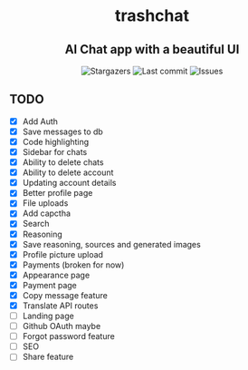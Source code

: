 <div align="center">
    <h1>trashchat</h1>
    <h2>AI Chat app with a beautiful UI</h2>
</div>

<div align="center">
  <img alt="Stargazers" src="https://img.shields.io/github/stars/budchirp/trashchat?style=for-the-badge&colorA=0b1221&colorB=ff8e8e" />
  <img alt="Last commit" src="https://img.shields.io/github/last-commit/budchirp/trashchat?style=for-the-badge&colorA=0b1221&colorB=BDB0E4" />
  <img alt="Issues" src="https://img.shields.io/github/issues/budchirp/trashchat?style=for-the-badge&colorA=0b1221&colorB=FBC19D" />
</div>

## TODO

- [x] Add Auth
- [x] Save messages to db
- [x] Code highlighting
- [x] Sidebar for chats
- [x] Ability to delete chats
- [x] Ability to delete account
- [x] Updating account details
- [x] Better profile page
- [x] File uploads
- [x] Add capctha
- [x] Search
- [x] Reasoning
- [x] Save reasoning, sources and generated images
- [x] Profile picture upload
- [x] Payments (broken for now)
- [x] Appearance page
- [x] Payment page
- [x] Copy message feature
- [x] Translate API routes
- [ ] Landing page
- [ ] Github OAuth maybe
- [ ] Forgot password feature
- [ ] SEO
- [ ] Share feature